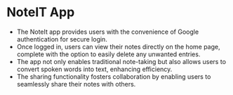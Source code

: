 # NoteIT App

* The NoteIt app provides users with the convenience of Google authentication for secure login.
* Once logged in, users can view their notes directly on the home page, complete with the option to easily delete any unwanted entries.
* The app not only enables traditional note-taking but also allows users to convert spoken words into text, enhancing efficiency.
* The sharing functionality fosters collaboration by enabling users to seamlessly share their notes with others.
